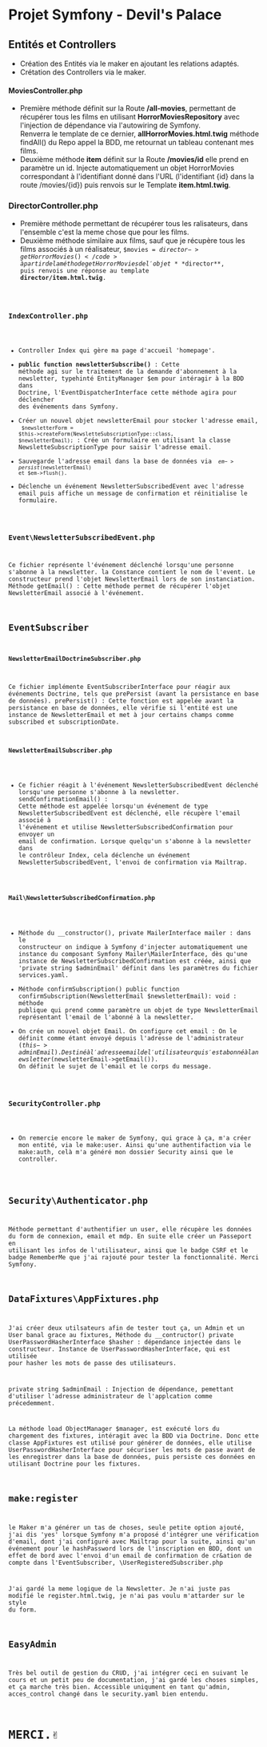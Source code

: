 # Projet Symfony - Devil's Palace 
## Entités et Controllers
- Création des Entités via le maker en ajoutant les relations adaptés. 
- Crétation des Controllers via le maker.
#### MoviesController.php 
- Première méthode définit sur la Route **/all-movies**, permettant de récupérer tous les films en utilisant **HorrorMoviesRepository** avec l'injection de dépendance via l'autowiring de Symfony.<br>Renverra le template de ce dernier, **allHorrorMovies.html.twig** méthode findAll() du Repo appel la BDD, me retournat un tableau contenant mes films.<br>
- Deuxième méthode **item** définit sur la Route **/movies/id** elle prend en paramètre un id. Injecte automatiquement un objet HorrorMovies correspondant à l'identifiant donné dans l'URL (l'identifiant {id} dans la route /movies/{id}) puis renvois sur le Template **item.html.twig**.
### DirectorController.php
- Première méthode permettant de récupérer tous les ralisateurs, dans l'ensemble c'est la meme chose que pour les films. 
- Deuxième méthode similaire aux films, sauf que je récupère tous les films associés à un réalisateur, <code>$movies = $director->getHorrorMovies()</code> à partir de la méthode getHorrorMovies de l'objet **$director**, puis renvois une réponse au template **director/item.html.twig**.
### IndexController.php
- Controller Index qui gère ma page d'accueil 'homepage'.
- **public function newsletterSubscribe()** : Cette méthode agi sur le traitement de la demande d'abonnement à la newsletter, typehinté EntityManager $em pour intéragir à la BDD dans Doctrine, l'EventDispatcherInterface cette méthode agira pour déclencher des événements dans Symfony. 
- Créer un nouvel objet newsletterEmail pour stocker l'adresse email, <code> $newsletterForm = $this->createForm(NewsletteSubscriptionType::class, $newsletterEmail);</code> : Crée un formulaire en utilisant la classe NewsletteSubscriptionType pour saisir l'adresse email.
- Sauvegarde l'adresse email dans la base de données via <code> $em->persist($newsletterEmail) et $em->flush().</code>
- Déclenche un événement NewsletterSubscribedEvent avec l'adresse email puis affiche un message de confirmation et réinitialise le formulaire.
### Event\NewsletterSubscribedEvent.php
Ce fichier représente l'événement déclenché lorsqu'une personne s'abonne à la newsletter.
la Constance contient le nom de l'event.
Le constructeur prend  l'objet NewsletterEmail lors de son instanciation.
Méthode getEmail() : Cette méthode permet de récupérer l'objet NewsletterEmail associé à l'événement.
## EventSubscriber
#### NewsletterEmailDoctrineSubscriber.php
Ce fichier implémente EventSubscriberInterface pour réagir aux événements Doctrine, tels que prePersist (avant la persistance en base de données).
prePersist() : Cette fonction est appelée avant la persistance en base de données, elle vérifie si l'entité est une instance de NewsletterEmail et met à jour certains champs comme subscribed et subscriptionDate.
#### NewsletterEmailSubscriber.php
- Ce fichier réagit à l'événement NewsletterSubscribedEvent déclenché lorsqu'une personne s'abonne à la newsletter.
sendConfirmationEmail() : Cette méthode est appelée lorsqu'un événement de type NewsletterSubscribedEvent est déclenché, elle récupère l'email associé à l'événement et utilise NewsletterSubscribedConfirmation pour envoyer un email de confirmation.
Lorsque quelqu'un s'abonne à la newsletter dans le contrôleur Index, cela déclenche un événement NewsletterSubscribedEvent, l'envoi de confirmation via Mailtrap.
#### Mail\NewsletterSubscribedConfirmation.php
- Méthode du __constructor(), private MailerInterface mailer : dans le constructeur on indique à Symfony d'injecter automatiquement une instance du composant Symfony Mailer\MailerInterface, dès qu'une instance de NewsletterSubscribedConfirmation est créée, ainsi que 'private string $adminEmail' définit dans les paramètres du fichier services.yaml.
- Méthode confirmSubscription() 
public function confirmSubscription(NewsletterEmail $newsletterEmail): void : méthode publique qui prend comme paramètre un objet de type NewsletterEmail représentant l'email de l'abonné à la newsletter.
- On crée un nouvel objet Email.
On configure cet email :
On le définit comme étant envoyé depuis l'adresse de l'administrateur ($this->adminEmail).
Destiné à l'adresse email de l'utilisateur qui s'est abonné à la newsletter ($newsletterEmail->getEmail()).
On définit le sujet de l'email et le corps du message.
### SecurityController.php
- On remercie encore le maker de Symfony, qui grace à ça, m'a créer mon entité, via le make:user. 
Ainsi qu'une authentifaction via le make:auth, celà m'a généré mon dossier Security ainsi que le controller.
## Security\Authenticator.php
Méthode permettant d'authentifier un user, elle récupère les données du form de connexion, email et mdp.
En suite elle créer un Passeport en utilisant les infos de l'utilisateur, ainsi que le badge CSRF et le badge RememberMe que j'ai rajouté pour tester la fonctionnalité.
Merci Symfony.
## DataFixtures\AppFixtures.php
J'ai créer deux utilsateurs afin de tester tout ça, un Admin et un User banal grace au fixtures, 
Méthode du __contructor()
private UserPasswordHasherInterface $hasher : dépendance injectée dans le constructeur. Instance de UserPasswordHasherInterface, qui est utilisée pour hasher les mots de passe des utilisateurs.

private string $adminEmail : Injection de dépendance, pemettant d'utiliser l'adresse administrateur de l'applcation comme précedemment.

La méthode load ObjectManager $manager, est exécuté lors du chargement des fixtures, intéragit avec la BDD via Doctrine.
Donc ette classe AppFixtures est utilisé pour générer de données, elle utilise UserPasswordHasherInterface pour sécuriser les mots de passe avant de les enregistrer dans la base de données, puis persiste ces données en utilisant Doctrine pour les fixtures.
## make:register
le Maker m'a générer un tas de choses, seule petite option ajouté, j'ai dis 'yes' lorsque Symfony m'a proposé d'intégrer une vérification d'email, dont j'ai configuré avec Mailtrap pour la suite, ainsi qu'un événement pour le hashPassword lors de l'inscription en BDD, dont un effet de bord avec l'envoi d'un email de confirmation de cr&ation de compte dans l'EventSubscriber, \UserRegisteredSubscriber.php

J'ai gardé la meme logique de la Newsletter.
Je n'ai juste pas modifié le register.html.twig, je n'ai pas voulu m'attarder sur le style du form.

## EasyAdmin
Très bel outil de gestion du CRUD, j'ai intégrer ceci en suivant le cours et un petit peu de documentation, j'ai gardé les choses simples, et ça marche très bien.
Accessible uniqument en tant qu'admin, acces_control changé dans le security.yaml bien entendu.

# MERCI.✌️







